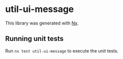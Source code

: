 # util-ui-message

This library was generated with [Nx](https://nx.dev).

## Running unit tests

Run `nx test util-ui-message` to execute the unit tests.
